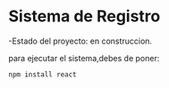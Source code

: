 <h1> Sistema de Registro</h1>

-Estado del proyecto: en construccion.

para ejecutar el sistema,debes de poner: 

```npm install react```
